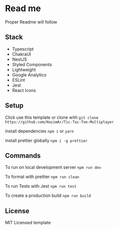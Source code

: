 # Read me

Proper Readme will follow

## Stack
- Typescript
- ChakraUI
- NextJS
- Styled Components
- Lightweight
- Google Analytics
- ESLint
- Jest
- React Icons
## Setup

Click use this template or clone with
`git clone https://github.com/HazimAr/Tic-Tac-Toe-Multiplayer`

install dependencies `npm i` or `yarn`

install prettier globally `npm i -g prettier`

## Commands

To run on local development server `npm run dev`

To format with prettier `npm run clean`

To run Tests with Jest `npm run test`

To create a production build `npm run build`

## License

MIT Licensed template

